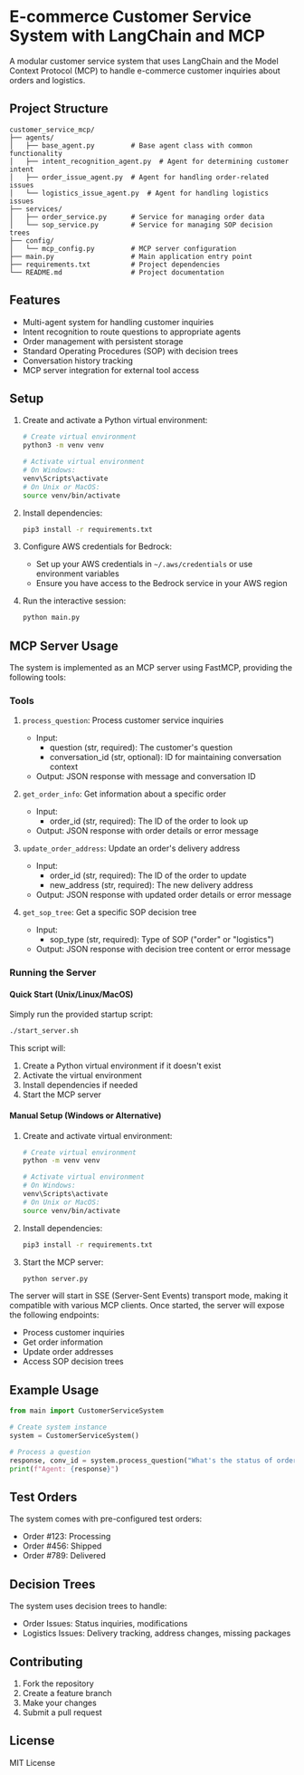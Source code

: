 # E-commerce Customer Service System with LangChain and MCP

A modular customer service system that uses LangChain and the Model Context Protocol (MCP) to handle e-commerce customer inquiries about orders and logistics.

## Project Structure

```
customer_service_mcp/
├── agents/
│   ├── base_agent.py         # Base agent class with common functionality
│   ├── intent_recognition_agent.py  # Agent for determining customer intent
│   ├── order_issue_agent.py  # Agent for handling order-related issues
│   └── logistics_issue_agent.py  # Agent for handling logistics issues
├── services/
│   ├── order_service.py      # Service for managing order data
│   └── sop_service.py        # Service for managing SOP decision trees
├── config/
│   └── mcp_config.py         # MCP server configuration
├── main.py                   # Main application entry point
├── requirements.txt          # Project dependencies
└── README.md                 # Project documentation
```

## Features

- Multi-agent system for handling customer inquiries
- Intent recognition to route questions to appropriate agents
- Order management with persistent storage
- Standard Operating Procedures (SOP) with decision trees
- Conversation history tracking
- MCP server integration for external tool access

## Setup

1. Create and activate a Python virtual environment:
   ```bash
   # Create virtual environment
   python3 -m venv venv

   # Activate virtual environment
   # On Windows:
   venv\Scripts\activate
   # On Unix or MacOS:
   source venv/bin/activate
   ```

2. Install dependencies:
   ```bash
   pip3 install -r requirements.txt
   ```

3. Configure AWS credentials for Bedrock:
   - Set up your AWS credentials in `~/.aws/credentials` or use environment variables
   - Ensure you have access to the Bedrock service in your AWS region

3. Run the interactive session:
   ```bash
   python main.py
   ```

## MCP Server Usage

The system is implemented as an MCP server using FastMCP, providing the following tools:

### Tools

1. `process_question`: Process customer service inquiries
   - Input:
     - question (str, required): The customer's question
     - conversation_id (str, optional): ID for maintaining conversation context
   - Output: JSON response with message and conversation ID

2. `get_order_info`: Get information about a specific order
   - Input:
     - order_id (str, required): The ID of the order to look up
   - Output: JSON response with order details or error message

3. `update_order_address`: Update an order's delivery address
   - Input:
     - order_id (str, required): The ID of the order to update
     - new_address (str, required): The new delivery address
   - Output: JSON response with updated order details or error message

4. `get_sop_tree`: Get a specific SOP decision tree
   - Input:
     - sop_type (str, required): Type of SOP ("order" or "logistics")
   - Output: JSON response with decision tree content or error message

### Running the Server

#### Quick Start (Unix/Linux/MacOS)
Simply run the provided startup script:
```bash
./start_server.sh
```
This script will:
1. Create a Python virtual environment if it doesn't exist
2. Activate the virtual environment
3. Install dependencies if needed
4. Start the MCP server

#### Manual Setup (Windows or Alternative)
1. Create and activate virtual environment:
   ```bash
   # Create virtual environment
   python -m venv venv

   # Activate virtual environment
   # On Windows:
   venv\Scripts\activate
   # On Unix or MacOS:
   source venv/bin/activate
   ```

2. Install dependencies:
   ```bash
   pip3 install -r requirements.txt
   ```

3. Start the MCP server:
   ```bash
   python server.py
   ```

The server will start in SSE (Server-Sent Events) transport mode, making it compatible with various MCP clients. Once started, the server will expose the following endpoints:
- Process customer inquiries
- Get order information
- Update order addresses
- Access SOP decision trees

## Example Usage

```python
from main import CustomerServiceSystem

# Create system instance
system = CustomerServiceSystem()

# Process a question
response, conv_id = system.process_question("What's the status of order #123?")
print(f"Agent: {response}")
```

## Test Orders

The system comes with pre-configured test orders:
- Order #123: Processing
- Order #456: Shipped
- Order #789: Delivered

## Decision Trees

The system uses decision trees to handle:
- Order Issues: Status inquiries, modifications
- Logistics Issues: Delivery tracking, address changes, missing packages

## Contributing

1. Fork the repository
2. Create a feature branch
3. Make your changes
4. Submit a pull request

## License

MIT License
